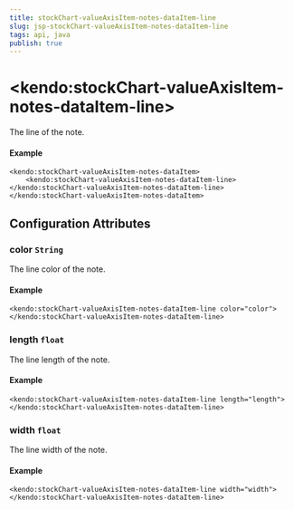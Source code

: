 ```yaml
---
title: stockChart-valueAxisItem-notes-dataItem-line
slug: jsp-stockChart-valueAxisItem-notes-dataItem-line
tags: api, java
publish: true
---
```


# \<kendo:stockChart-valueAxisItem-notes-dataItem-line\>

The line of the note.

#### Example
    <kendo:stockChart-valueAxisItem-notes-dataItem>
        <kendo:stockChart-valueAxisItem-notes-dataItem-line></kendo:stockChart-valueAxisItem-notes-dataItem-line>
    </kendo:stockChart-valueAxisItem-notes-dataItem>

## Configuration Attributes

### color `String`

The line color of the note.

#### Example
    <kendo:stockChart-valueAxisItem-notes-dataItem-line color="color">
    </kendo:stockChart-valueAxisItem-notes-dataItem-line>

### length `float`

The line length of the note.

#### Example
    <kendo:stockChart-valueAxisItem-notes-dataItem-line length="length">
    </kendo:stockChart-valueAxisItem-notes-dataItem-line>

### width `float`

The line width of the note.

#### Example
    <kendo:stockChart-valueAxisItem-notes-dataItem-line width="width">
    </kendo:stockChart-valueAxisItem-notes-dataItem-line>

